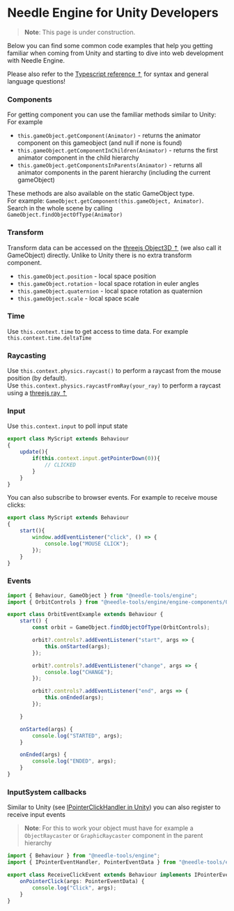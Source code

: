 # Needle Engine for Unity Developers

> **Note**: This page is under construction. 

Below you can find some common code examples that help you getting familiar when coming from Unity and starting to dive into web development with Needle Engine. 


Please also refer to the [Typescript reference ⇡](https://www.typescriptlang.org/docs/) for syntax and general language questions!  


### Components
For getting component you can use the familiar methods similar to Unity:   
For example 
- ``this.gameObject.getComponent(Animator)`` - returns the animator component on this gameobject (and null if none is found)
- ``this.gameObject.getComponentInChildren(Animator)`` - returns the first animator component in the child hierarchy
- ``this.gameObject.getComponentsInParents(Animator)`` - returns all animator components in the parent hierarchy (including the current gameObject)
   
These methods are also available on the static GameObject type.   
For example: ``GameObject.getComponent(this.gameObject, Animator)``.   
Search in the whole scene by calling ``GameObject.findObjectOfType(Animator)``

### Transform
Transform data can be accessed on the [threejs Object3D ⇡](https://threejs.org/docs/#api/en/core/Object3D) (we also call it GameObject) directly. Unlike to Unity there is no extra transform component. 
- ``this.gameObject.position`` - local space position
- ``this.gameObject.rotation`` - local space rotation in euler angles
- ``this.gameObject.quaternion`` - local space rotation as quaternion
- ``this.gameObject.scale`` - local space scale


### Time
Use ``this.context.time`` to get access to time data. For example ``this.context.time.deltaTime``


### Raycasting
Use ``this.context.physics.raycast()`` to perform a raycast from the mouse position (by default).  
Use ``this.context.physics.raycastFromRay(your_ray)`` to perform a raycast using a [threejs ray ⇡](https://threejs.org/docs/#api/en/math/Ray)

### Input
Use ``this.context.input`` to poll input state 

```ts
export class MyScript extends Behaviour
{
    update(){
        if(this.context.input.getPointerDown(0)){
            // CLICKED
        }
    }
}
```

You can also subscribe to browser events. For example to receive mouse clicks:
```ts
export class MyScript extends Behaviour
{
    start(){
        window.addEventListener("click", () => {
            console.log("MOUSE CLICK");
        });
    }
}
```


### Events
```ts
import { Behaviour, GameObject } from "@needle-tools/engine";
import { OrbitControls } from "@needle-tools/engine/engine-components/OrbitControls";

export class OrbitEventExample extends Behaviour {
    start() {
        const orbit = GameObject.findObjectOfType(OrbitControls);

        orbit?.controls?.addEventListener("start", args => {
            this.onStarted(args);
        });

        orbit?.controls?.addEventListener("change", args => {
            console.log("CHANGE");
        });

        orbit?.controls?.addEventListener("end", args => {
            this.onEnded(args);
        });

    }

    onStarted(args) {
        console.log("STARTED", args);
    }

    onEnded(args) {
        console.log("ENDED", args);
    }
}
```

### InputSystem callbacks
Similar to Unity (see [IPointerClickHandler in Unity](https://docs.unity3d.com/Packages/com.unity.ugui@1.0/api/UnityEngine.EventSystems.IPointerClickHandler.html)) you can also register to receive input events
> **Note**: For this to work your object must have for example a ``ObjectRaycaster`` or ``GraphicRaycaster`` component in the parent hierarchy

```ts
import { Behaviour } from "@needle-tools/engine";
import { IPointerEventHandler, PointerEventData } from "@needle-tools/engine/engine-components/ui/PointerEvents";

export class ReceiveClickEvent extends Behaviour implements IPointerEventHandler {
    onPointerClick(args: PointerEventData) {
        console.log("Click", args);
    }
}
```
